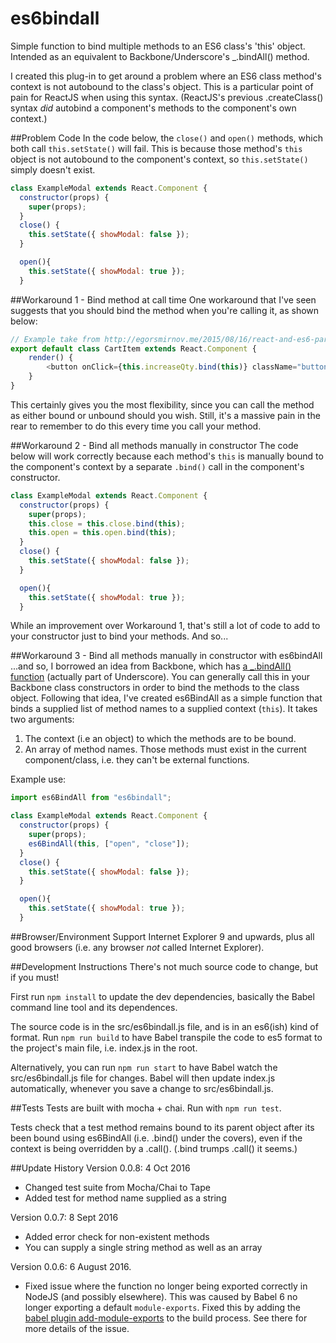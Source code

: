# es6bindall

Simple function to bind multiple methods to an ES6 class's 'this' object. Intended as an equivalent to Backbone/Underscore's _.bindAll() method.

I created this plug-in to get around a problem where an ES6 class method's context is not autobound to the class's object.  This is a particular point of pain for ReactJS when using this syntax.  (ReactJS's previous .createClass() syntax _did_ autobind a component's methods to the component's own context.)

##Problem Code
In the code below, the ```close()``` and ```open()``` methods, which both call ```this.setState()``` will fail.  This is because those method's ```this``` object is not autobound to the component's context, so ```this.setState()``` simply doesn't exist.
```javascript
class ExampleModal extends React.Component {
  constructor(props) {
    super(props);
  }
  close() {
    this.setState({ showModal: false });
  }

  open(){
    this.setState({ showModal: true });
  }
  ```

##Workaround 1 - Bind method at call time
One workaround that I've seen suggests that you should bind the method when you're calling it, as shown below:
```javascript
// Example take from http://egorsmirnov.me/2015/08/16/react-and-es6-part3.html
export default class CartItem extends React.Component {
    render() {
        <button onClick={this.increaseQty.bind(this)} className="button success">+</button>
    }
}
```
This certainly gives you the most flexibility, since you can call the method as either bound or unbound should you wish.  Still, it's a massive pain in the rear to remember to do this every time you call your method.


##Workaround 2 - Bind all methods manually in constructor
The code below will work correctly because each method's ```this``` is manually bound to the component's context by a separate ```.bind()``` call in the component's constructor.

```javascript
class ExampleModal extends React.Component {
  constructor(props) {
    super(props);
    this.close = this.close.bind(this);
    this.open = this.open.bind(this);
  }
  close() {
    this.setState({ showModal: false });
  }

  open(){
    this.setState({ showModal: true });
  }
  ```

While an improvement over Workaround 1, that's still a lot of code to add to your constructor just to bind your methods.  And so...


##Workaround 3 - Bind all methods manually in constructor with es6bindAll
...and so, I borrowed an idea from Backbone, which has [a _.bindAll() function](http://underscorejs.org/#bindAll) (actually part of Underscore).  You can generally call this in your Backbone class constructors in order to bind the methods to the class object.  Following that idea, I've created es6BindAll as a simple function that binds a supplied list of method names to a supplied context (```this```).  It takes two arguments:

1. The context (i.e an object) to which the methods are to be bound.
2. An array of method names.  Those methods must exist in the current component/class, i.e. they can't be external functions.

Example use:
```javascript
import es6BindAll from "es6bindall";

class ExampleModal extends React.Component {
  constructor(props) {
    super(props);
    es6BindAll(this, ["open", "close"]);
  }
  close() {
    this.setState({ showModal: false });
  }

  open(){
    this.setState({ showModal: true });
  }
  ```

##Browser/Environment Support
Internet Explorer 9 and upwards, plus all good browsers (i.e. any browser _not_ called Internet Explorer).


##Development Instructions
There's not much source code to change, but if you must!

First run `npm install` to update the dev dependencies, basically the Babel command line tool and its dependences.

The source code is in the src/es6bindall.js file, and is in an es6(ish) kind of format.  Run `npm run build` to have Babel transpile the code to es5 format to the project's main file, i.e. index.js in the root.

Alternatively, you can run `npm run start` to have Babel watch the src/es6bindall.js file for changes.  Babel will then update index.js automatically, whenever you save a change to src/es6bindall.js.

##Tests
Tests are built with mocha + chai.  Run with `npm run test`.

Tests check that a test method remains bound to its parent object after its been bound using es6BindAll (i.e. .bind() under the covers), even if the context is being overridden by a .call().  (.bind trumps .call() it seems.)


##Update History
Version 0.0.8: 4 Oct 2016
* Changed test suite from Mocha/Chai to Tape
* Added test for method name supplied as a string

Version 0.0.7: 8 Sept 2016
* Added error check for non-existent methods
* You can supply a single string method as well as an array

Version 0.0.6: 6 August 2016.
* Fixed issue where the function no longer being exported correctly in NodeJS (and possibly elsewhere).  This was caused by Babel 6 no longer exporting a default `module-exports`.  Fixed this by adding the [babel plugin add-module-exports](https://www.npmjs.com/package/babel-plugin-add-module-exports) to the build process.  See there for more details of the issue.

